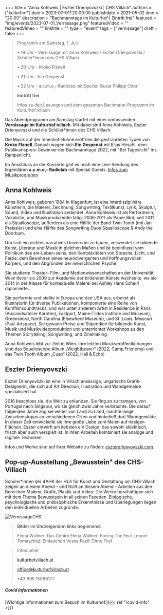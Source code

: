 +++
title = "Anna Kohlweis | Eszter Drienyovszki | CHS Villach"
authors = ["kulturhof"]
date = 2023-07-01T20:00:00
publishdate = 2021-05-02
time = "20:00"
description = "Bachmanntage im Kulturhof | Eintritt frei"
featured = "img/events/2023-07-01_Vernissage.png"
featuredVideo = ""
featuredVimeo = ""
linktitle = ""
type = "event"
tags = ["vernissage"]
draft = false
+++

>Programm am Samstag, 1. Juli:
>
>•	19 Uhr - Vernissage mit Anna Kohlweis / Eszter Drienyovszki / Schüler\*innen des CHS Villach
>
>•	20 Uhr - Kroko Flanell
>
>•	21 Uhr - Ein Gespenst
>
>•	22 Uhr - a.c.m.e,- Radiolab mit Special Guest Philipp Otter
>
>**Eintritt frei**
>
>Infos zu den Lesungen und dem gesamten Bachmann-Programm im Kulturhof:villach


Das Abendprogramm am Samstag startet mit einer umfassenden **Vernissage im Kulturhof:villach**. Mit dabei sind Anna Kohlweis, Eszter Drienyovszki und die Schüler\*innen des CHS Villach.

Die Musik auf der Innenhof-Bühne eröffnen die gestrandeten Typen von **Kroko Flanell**. Danach wagen sich **Ein Gespenst** mit Elias Hirschl, dem Publikumspreis-Gewinner der Bachmanntage 2022, mit "Bei Tageslicht" ins Rampenlicht.

Im Anschluss an die Konzerte gibt es noch eine Live-Sendung des legendären **a.c.m.e,- Radiolab** mit Special Guests.
[Infos zum Musikprogramm](https://kulturhofvillach.at/news/2023-07-01_bachmanntag2/)

## Anna Kohlweis ##

Anna Kohlweis, geboren 1984 in Klagenfurt, ist eine interdisziplinäre Künstlerin, die Malerei,
Zeichnung, Songwriting, Textilkunst, Lyrik, Skulptur, Sound, Video und Illustration verbindet.
Anna Kohlweis ist als Performerin, Vokalistin, und Musikproduzentin tätig: 2006-2011 als Paper
Bird, seit 2011 als Squalloscope, außerdem als eine Hälfte der Band Twin Tooth (mit Jan Preissler) und
eine Hälfte des Songwriting Duos Squalloscope & Andy the Doorbum.

Um sich ein dichtes narratives Universum zu bauen, verwendet sie bildende Kunst, Literatur und
Musik in gleichen Maßen und ist beeinflusst vom Politikum des am-Leben-seins, den
Komplexitäten von Sprache, Licht, und Farbe, dem Bewohnen eines neurodivergenten und
hoffnungsvollen Körpers, und den Abgründen der menschlichen Psyche.

Sie studierte Theater- Film- und Medienwissenschaften an der Universität Wien bevor sie 2009 zur
Akademie der bildenden Künste wechselte, wo sie 2014 in der Klasse für kontextuelle Malerei bei
Ashley Hans Scheirl diplomierte.

Sie performte und stellte in Europa und den USA aus, arbeitet als Illustratorin für diverse
Publikationen, komponierte eine Reihe von Kurzfilmsoundtracks, und war unter anderem Artist in
Residence in Paris (Auslandsatelier Kärnten), Eastport, Maine (Tides Institute and Museum),
Greensboro, North Carolina (Elsewhere Museum), und St. Louis, Missouri (Paul Artspace). Sie
gewann Preise und Stipendien für bildende Kunst, Musik und Musikvideoproduktion und
unterrichtet Workshops zu den Themen Storytelling, Songwriting, und Zinemaking.

Anna Kohlweis lebt zur Zeit in Wien.
Ihre letzten Musikveröffentlichungen sind das Squalloscope Album „Weightbearer“ (2022, Camp
Frienemy) und das Twin Tooth Album „Cusp“ (2022, Hall & Echo)

## Eszter Drienyovszki ##
Eszter Drienyovszki ist eine in Villach ansässige, ungarische Grafik-Designerin, die sich auf Art Direction, Illustration und Wandgemälde spezialisiert hat.

2016 beschloss sie, die Welt zu erkunden. Sie fing an zu trampen, von Portugal nach Singapur, wo sie gleich zwei Jahre verbrachte. Die darauf folgenden Jahre zog sie weiter von Land zu Land, machte lange Zwischenstopps an verschiedenen Orten und hinterließ dort Wandgemälde. In dieser Zeit entwickelte sie ihre große Liebe zum Malen auf riesigen Flächen.
Eszter entwirft am liebsten ein Design, das sowohl eklektisch, frisch aber auch verspielt ist. In ihren Arbeiten kombiniert sie analoge und digitale Techniken.

Infos und Werke sind auf ihrer Website zu finden: [eszterdrienyovszki.com](https://eszterdrienyovszki.com/).

## Pop-up-Ausstellung „Bewusstein" des CHS-Villach ##
Schüler\*innen der 4AHK der HLA für Kunst und Gestaltung am CHS Villach zeigen an diesem Abend – und NUR an diesem Abend – Arbeiten aus den Bereichen Malerei, Grafik, Plastik und Video. Die Werke beschäftigen sich mit dem Thema Bewusstsein in all seinen Facetten. Biologische, psychologische und philosophische Erkenntnisse und Überlegungen liegen den individuellen Arbeiten zugrunde.

![VernissageCHS](/img/events/2023-07-01_VernissageCHS.png)

>**Bilder im Uhrzeigersinn links beginnend**:
>
>Elena Wallner: Das Gehirn
>Elena Wallner: Facing The Fear
>Leonie Tomaschitz: Eintauchen
>Vesna Fazil: Ohne Titel

>Infos unter
>
>[kulturhofvillach.at](https://www.kulturhofvillach.at/)
>
>office@kulturhofvillach.at
>
>+43 699 15088177

##### Covid Informationen
[Wichtige Informationen zum Besuch im Kulturhof.]({{< ref "/covid-info" >}})
